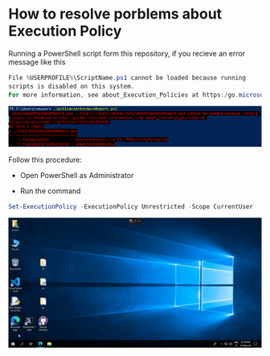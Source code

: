 # How to resolve porblems about Execution Policy

Running a PowerShell script form this repository, if you recieve an error message like this

```powershell
File %USERPROFILE%\ScriptName.ps1 cannot be loaded because running
scripts is disabled on this system.
For more information, see about_Execution_Policies at https:/go.microsoft.com/fwlink/?LinkID=135170.
```

![Error-PowerShel-Execution-Policy](https://raw.githubusercontent.com/AngelusGi/PowerShell/master/Others/Resolve%20errors%20about%20Execution%20Policy/Error-PowerShel-Execution-Policy.png)

Follow this procedure:

* Open PowerShell as Administrator

* Run the command

```PowerShell
Set-ExecutionPolicy -ExecutionPolicy Unrestricted -Scope CurrentUser
```

![Resolve-Execution-Policy](https://raw.githubusercontent.com/AngelusGi/PowerShell/master/Others/Resolve%20errors%20about%20Execution%20Policy/Resolve-Execution-Policy.gif)